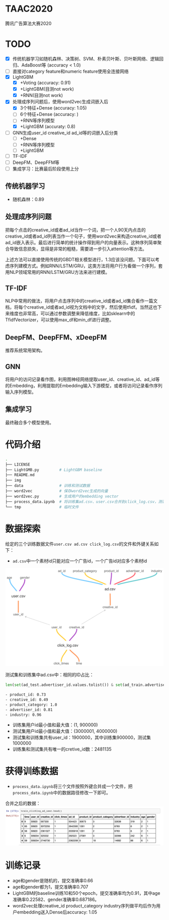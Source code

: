 # TAAC2020
腾讯广告算法大赛2020

# TODO

- [x] 传统机器学习如随机森林、决策树、SVM、朴素贝叶斯、贝叶斯网络、逻辑回归、AdaBoost等 (accuracy < 1.0)
- [ ] 直接对category feature和numeric feature使用全连接网络
- [x] LightGBM
    - [x] +Voting (accuracy: 0.91)
    - [x] +LightGBM(目测not work)
    - [x] +RNN(目测not work)
- [x] 处理成序列问题后，使用word2vec生成词嵌入后
    - [x] 3个特征+Dense (accuracy: 1.05)
    - [ ] 6个特征+Dense (accuracy: )
    - [ ] +RNN等序列模型
    - [x] +LightGBM (accuraty: 0.8)
- [ ] GNN生成user_id creative_id ad_id等的词嵌入后分类
    - [ ] +Dense
    - [ ] +RNN等序列模型
    - [ ] +LightGBM
- [ ] TF-IDF
- [ ] DeepFM、DeepFFM等
- [ ] 集成学习：比赛最后阶段使用上分

## 传统机器学习

- 随机森林：0.89

## 处理成序列问题

把每个点击的creative_id或者ad_id当作一个词，把一个人90天内点击的creative_id或者ad_id列表当作一个句子，使用word2vec来构造creative_id或者ad_id嵌入表示。最后进行简单的统计操作得到用户的向量表示。这种序列简单聚合导致信息损失，显得是非常的粗糙，需要进一步引入attention等方法。

上述方法可以直接使用传统的GBDT相关模型进行，1.3应该没问题。下面可以考虑序列建模方式。例如RNN/LSTM/GRU，这类方法将用户行为看做一个序列，套用NLP领域常用的RNN/LSTM/GRU方法来进行建模。

## TF-IDF

NLP中常用的做法，将用户点击序列中的creative_id或者ad_id集合看作一篇文档，将每个creative_id或者ad_id视为文档中的文字，然后使用tfidf。当然这也下来维度也非常高，可以通过参数调整来降低维度，比如sklearn中的TfidfVectorizer，可以使用max_df和min_df进行调整。

## DeepFM、DeepFFM、xDeepFM

推荐系统常用架构。

## GNN

将用户的访问记录看作图，利用图神经网络提取user_id、creative_id、ad_id等的Embedding，利用提取的Embedding输入下游模型，或者将访问记录看作序列输入序列模型。

## 集成学习

最终融合多个模型使用。

# 代码介绍

```bash
.
├── LICENSE
├── LightGMB.py         # LightGBM baseline
├── README.md
├── img
├── data                # 训练和测试数据
├── word2vec            # 保存word2vec生成的向量
├── word2vec.py         # 生成用户的embedding vector
├── process_data.ipynb  # 将训练集ad.csv、user.csv合并到click_log.csv，测试集中的ad.csv合并到click_log.csv
└── tmp                 # 临时文件
```

# 数据探索

给定的三个训练数据文件`user.csv ad.csv click_log.csv`的文件和外键关系如下：
- `ad.csv`中一个素材id只能对应一个广告id，一个广告id对应多个素材id

![](img/TAAC2020.png)

测试集和训练集中ad.csv中：相同的ID占比：
```python
len(set(ad_test.advertiser_id.values.tolist()) & set(ad_train.advertiser_id.values.tolist()))/len(set(ad_test.advertiser_id.values.tolist()) | set(ad_train.advertiser_id.values.tolist()))
```
```
- product_id: 0.73
- creative_id: 0.49
- product_category: 1.0
- advertiser_id: 0.81
- industry: 0.96
```

- 训练集用户id最小值和最大值：(1, 900000)
- 测试集用户id最小值和最大值：(3000001, 4000000)
- 测试集和训练集共有user_id：1900000，其中训练集900000，测试集1000000
- 训练集和测试集共有唯一的cretive_id数：2481135

# 获得训练数据
- `process_data.ipynb`将三个文件按照外键合并成一个文件，把`process_data.ipynb`中的数据路径修改一下即可。

合并之后的数据：
![](img/data_merged.png)

# 训练记录

- age和gender是随机的，提交准确率0.66
- age和gender都为1，提交准确率0.707
- LightGBM的baseline训练10和50个epoch，提交准确率均为0.91，其中age准确率0.22582、gender准确率0.687186。
- word2vec处理creative_id product_category industry序列做平均后作为用户embedding送入Dense后accuracy: 1.05